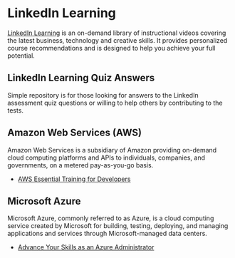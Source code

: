 # LinkedIn Learning

[LinkedIn Learning](https://www.linkedin.com/learning) is an on-demand library of instructional videos covering the latest business, technology and creative skills. It provides personalized course recommendations and is designed to help you achieve your full potential.

## LinkedIn Learning Quiz Answers

Simple repository is for those looking for answers to the LinkedIn assessment quiz questions or willing to help others by contributing to the tests.

## Amazon Web Services (AWS) 

Amazon Web Services is a subsidiary of Amazon providing on-demand cloud computing platforms and APIs to individuals, companies, and governments, on a metered pay-as-you-go basis.

- [AWS Essential Training for Developers](aws/aws-essential-training-for-developers.md)

## Microsoft Azure

Microsoft Azure, commonly referred to as Azure, is a cloud computing service created by Microsoft for building, testing, deploying, and managing applications and services through Microsoft-managed data centers.

- [Advance Your Skills as an Azure Administrator](microsoft-azure/advance-your-skills-as-an-azure-administrator)

